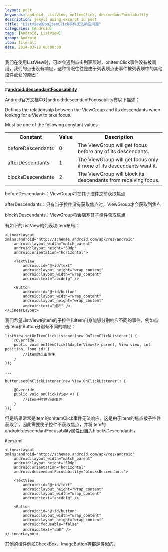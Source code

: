 ```yaml
---
layout: post
keywords: android, ListView, onItemClick, descendantFocusability
description: jekyll using excerpt in post
title: "ListView的onItemClick事件无法响应问题"
categories: [Android]
tags: [Android, ListView]
group: Android
icon: file-alt
date: 2014-03-18 00:00:00
---
```


我们在使用ListView时，可以会遇到点击列表项时，onItemClick事件没有被调用，我们的点击没有响应，这种情况往往是由于列表项点击事件被列表项中的其他控件截获的原因：

<!--excerpt-->

***
#[<b>android:descendantFocusability</b>](http://developer.android.com/reference/android/view/ViewGroup.html#attr_android:descendantFocusability)

Android官方文档中对android:descendantFocusability有以下描述：

Defines the relationship between the ViewGroup and its descendants when looking for a View to take focus.

Must be one of the following constant values.

<table>
    <tr>
        <th>Constant</th>
        <th>Value</th>
        <th>	Description</th>
    </tr>
    <tr>
        <td>beforeDescendants</td>
        <td>	0</td>
        <td>	The ViewGroup will get focus before any of its descendants.</td>
    </tr>
    <tr>
        <td>afterDescendants</td>
        <td>	1</td>
        <td>	The ViewGroup will get focus only if none of its descendants want it.</td>
    </tr>
    <tr>
        <td>blocksDescendants</td>
        <td>2</td>
        <td>The ViewGroup will block its descendants from receiving focus.</td>
    </tr>
</table>


beforeDescendants：ViewGroup将在其子控件之前获取焦点

afterDescendants：只有当子控件没有获取焦点时，ViewGroup才会获取到焦点

blocksDescendants：ViewGroup将会阻塞其子控件获取焦点

有如下的ListView的列表项item布局：

    <LinearLayout xmlns:android="http://schemas.android.com/apk/res/android"
        android:layout_width="match_parent"
        android:layout_height="50dp"
        android:orientation="horizontal">
    
        <TextView
            android:id="@+id/text"
            android:layout_height="wrap_content"
            android:layout_width="wrap_content"
            android:text="abcdefg" />
        
        <Button
            android:id="@+id/button"
            android:layout_width="wrap_content"
            android:layout_height="wrap_content"
            android:text="点击" />
    </LinearLayout>

我们希望ListView的item的子控件和item自身能够分别响应不同的事件，例如点击item和Button分别有不同的响应：

    listView.setOnItemClickListener(new OnItemClickListener() {
        @Override
        public void onItemClick(AdapterView<?> parent, View view, int position, long id) {
            //item的点击事件
        }
    });
    
    ...
    
    button.setOnClickListener(new View.OnClickListener() {
    
        @Override
        public void onClick(View v) {
            //item子控件点击事件
        }
    });

但是结果常常是item的onItemClick事件无法响应。这是由于item的焦点被子控件获取了，因此需要使子控件不获取焦点，并将item的android:descendantFocusability属性设置为blocksDescendants。

item.xml

    <LinearLayout xmlns:android="http://schemas.android.com/apk/res/android"
        android:layout_width="match_parent"
        android:layout_height="50dp"
        android:orientation="horizontal"
        android:descendantFocusability="blocksDescendants">
        
        <TextView
            android:id="@+id/text"
            android:layout_height="wrap_content"
            android:layout_width="wrap_content"
            android:text="abcdefg" />
        
        <Button
            android:id="@+id/button"
            android:layout_width="wrap_content"
            android:layout_height="wrap_content"
            android:focusable="false"
            android:text="点击" />
    </LinearLayout>



其他的控件例如CheckBox、ImageButton等都是类似的。